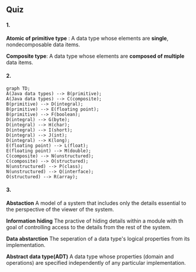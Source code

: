 ## Quiz

#### 1.

**Atomic of primitive type** : A data type whose elements are **single**, nondecomposable data items.

**Composite type**: A data type whose elements are **composed of multiple** data items.



#### 2.

```mermaid
graph TD;
A(Java data types) --> B(primitive);
A(Java data types) --> C(composite);
B(primitive) --> D(integral);
B(primitive) --> E(floating point);
B(primitive) --> F(boolean);
D(integral) --> G(byte);
D(integral) --> H(char);
D(integral) --> I(short);
D(integral) --> J(int);
D(integral) --> K(long);
E(floating point) --> L(float);
E(floating point) --> M(double);
C(composite) --> N(unstructured);
C(composite) --> O(structured);
N(unstructured) --> P(class);
N(unstructured) --> Q(interface);
O(structured) --> R(array);
```

#### 3.

**Abstaction**   A model of a system that includes only the details essential to the perspective of the viewer of the system.

**Information hiding**    The practive of hiding details within a module with th goal of controlling access to the details from the rest of the system.

**Data abstarction**    The seperation of a data type's logical properties from its implementation.

**Abstract data type(ADT)**    A data type whose properties (domain and operations) are specified independently of any particular implementation.